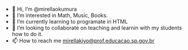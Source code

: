 - 👋 Hi, I’m @mirellaokumura
- 👀 I’m interested in Math, Music, Books.
- 🌱 I’m currently learning to programate in HTML
- 💞️ I’m looking to collaborate on teaching and learnin with my students how to do it.
- 📫 How to reach me mirellakiyo@prof.educacao.sp.gov.br

<!---
mirellaokumura/mirellaokumura is a ✨ special ✨ repository because its `README.md` (this file) appears on your GitHub profile.
You can click the Preview link to take a look at your changes.
--->
